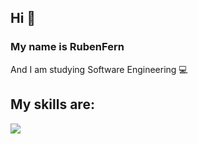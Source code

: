 ## Hi 👋
### My name is RubenFern

And I am studying Software Engineering :computer:

## My skills are:
![](https://img.shields.io/badge/-JAVA-orange?style=for-the-badge&logo=https://github.com/RubenFern/RubenFern/blob/main/img/java.png?raw=true)

<!--
**RubenFern/RubenFern** is a ✨ _special_ ✨ repository because its `README.md` (this file) appears on your GitHub profile.

Here are some ideas to get you started:

- 🔭 I’m currently working on ...
- 🌱 I’m currently learning ...
- 👯 I’m looking to collaborate on ...
- 🤔 I’m looking for help with ...
- 💬 Ask me about ...
- 📫 How to reach me: ...
- 😄 Pronouns: ...
- ⚡ Fun fact: ...
-->
